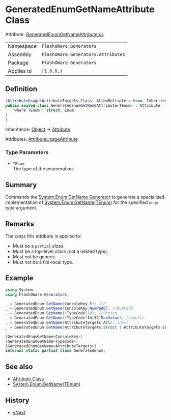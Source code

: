 # GeneratedEnumGetNameAttribute<TEnum> Class
Attribute: [GeneratedEnumGetNameAttribute.cs](../../source/lib/FlashOWare.Generators.Attributes/Generators/GeneratedEnumGetNameAttribute.cs)

|            |                                    |
|------------|------------------------------------|
| Namespace  | `FlashOWare.Generators`            |
| Assembly   | `FlashOWare.Generators.Attributes` |
| Package    | `FlashOWare.Generators`            |
| Applies to | `[1.0.0,)`                         |

## Definition
```csharp
[AttributeUsage(AttributeTargets.Class, AllowMultiple = true, Inherited = false)]
public sealed class GeneratedEnumGetNameAttribute<TEnum> : Attribute
    where TEnum : struct, Enum
{
}
```

Inheritance: [Object](https://learn.microsoft.com/dotnet/api/system.object) -> [Attribute](https://learn.microsoft.com/dotnet/api/system.attribute)

Attributes: [AttributeUsageAttribute](https://learn.microsoft.com/dotnet/api/system.attributeusageattribute)

### Type Parameters
- `TEnum`\
  The type of the enumeration.

## Summary
Commands the [System.Enum.GetName Generator](../gen/System.Enum.GetName-Generator.md) to generate a specialized implementation of [System.Enum.GetName<TEnum>(TEnum)](https://learn.microsoft.com/dotnet/api/system.enum.getname) for the specified `enum` type argument.

## Remarks
The _class_ this attribute is applied to:
- Must be a `partial` _class_.
- Must be a top-level _class_ (not a nested type).
- Must not be generic.
- Must not be a file-local type.

## Example
```csharp
using System;
using FlashOWare.Generators;

_ = GeneratedEnum.GetName(ConsoleKey.F); //F
_ = GeneratedEnum.GetName(ConsoleKey.NumPad0); //NumPad0
_ = GeneratedEnum.GetName((TypeCode)18); //String
_ = GeneratedEnum.GetName((TypeCode)Int32.MaxValue); //<null>
_ = GeneratedEnum.GetName(AttributeTargets.All); //All
_ = GeneratedEnum.GetName(AttributeTargets.Struct | AttributeTargets.Enum); //<null>

[GeneratedEnumGetName<ConsoleKey>]
[GeneratedEnumGetName<TypeCode>]
[GeneratedEnumGetName<AttributeTargets>]
internal static partial class GeneratedEnum;
```

## See also
- [Attribute Class](https://learn.microsoft.com/dotnet/api/system.attribute)
- [System.Enum.GetName<TEnum>(TEnum)](https://learn.microsoft.com/dotnet/api/system.enum.getname)

## History
- [vNext](../CHANGELOG.md#vNext)
